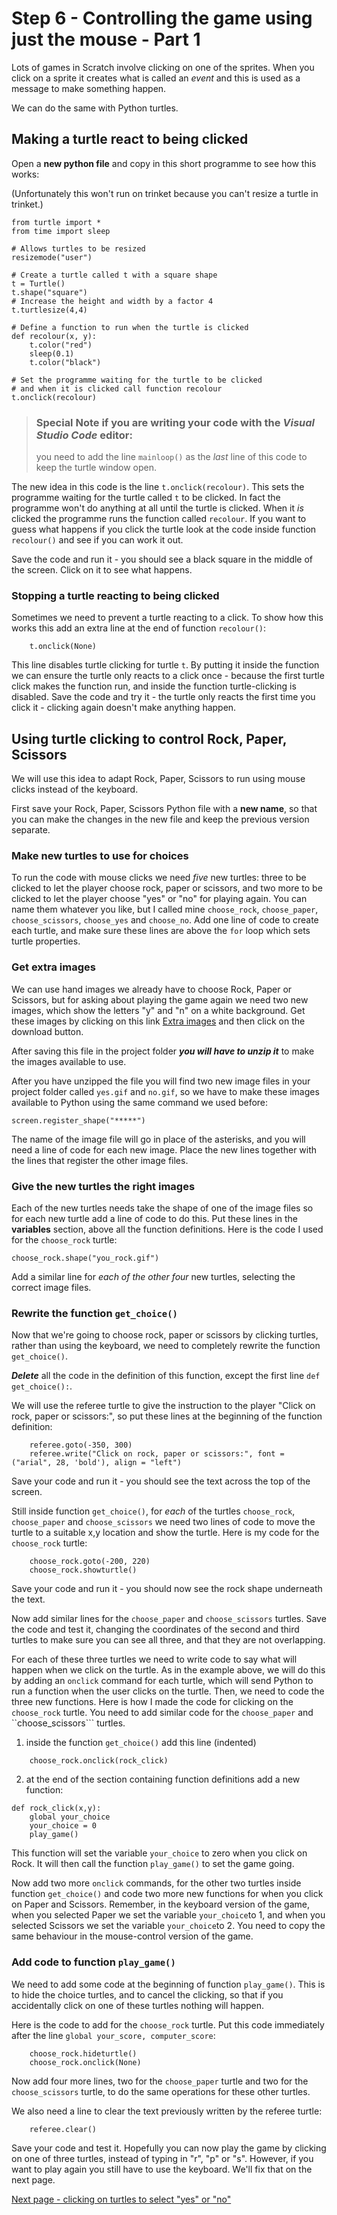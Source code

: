 # Step 6 - Controlling the game using just the mouse - Part 1

Lots of games in Scratch involve clicking on one of the sprites. When you click on a sprite it creates what is called an *event* and this is used as a message to make something happen.

We can do the same with Python turtles.

## Making a turtle react to being clicked

Open a **new python file** and copy in this short programme to see how this works:

(Unfortunately this won't run on trinket because you can't resize a turtle in trinket.)
```
from turtle import *
from time import sleep

# Allows turtles to be resized
resizemode("user")

# Create a turtle called t with a square shape
t = Turtle()
t.shape("square")
# Increase the height and width by a factor 4
t.turtlesize(4,4)

# Define a function to run when the turtle is clicked
def recolour(x, y):
    t.color("red")
    sleep(0.1)
    t.color("black")

# Set the programme waiting for the turtle to be clicked
# and when it is clicked call function recolour
t.onclick(recolour)
```
>### Special Note if you are writing your code with the *Visual Studio Code* editor:
>you need to add the line ```mainloop()``` as the *last* line of this code to keep the turtle window open.

The new idea in this code is the line ```t.onclick(recolour)```. This sets the programme waiting for the turtle called ```t``` to be clicked. In fact the programme won't do anything at all until the turtle is clicked. When it *is* clicked the programme runs the function called ```recolour```. If you want to guess what happens if you click the turtle look at the code inside function ```recolour()``` and see if you can work it out.

Save the code and run it - you should see a black square in the middle of the screen. Click on it to see what happens.

### Stopping a turtle reacting to being clicked

Sometimes we need to prevent a turtle reacting to a click. To show how this works this add an extra line at the end of function ```recolour()```:
```
    t.onclick(None)
```
This line disables turtle clicking for turtle ```t```. By putting it inside the function we can ensure the turtle only reacts to a click once - because the first turtle click makes the function run, and inside the function turtle-clicking is disabled. Save the code and try it - the turtle only reacts the first time you click it - clicking again doesn't make anything happen.

## Using turtle clicking to control Rock, Paper, Scissors

We will use this idea to adapt Rock, Paper, Scissors to run using mouse clicks instead of the keyboard.

First save your Rock, Paper, Scissors Python file with a **new name**, so that you can make the changes in the new file and keep the previous version separate. 

### Make new turtles to use for choices

To run the code with mouse clicks we need *five* new turtles: three to be clicked to let the player choose rock, paper or scissors, and two more to be clicked to let the player choose "yes" or "no" for playing again. You can name them whatever you like, but I called mine ```choose_rock```, ```choose_paper```, ```choose_scissors```, ```choose_yes``` and ```choose_no```. Add one line of code to create each turtle, and make sure these lines are above the ```for``` loop which sets turtle properties.

### Get extra images

We can use hand images we already have to choose Rock, Paper or Scissors, but for asking about playing the game again we need two new images, which show the letters "y" and "n" on a white background. Get these images by clicking on this link [Extra images](extra_images.zip) and then click on the download button.

After saving this file in the project folder **_you will have to unzip it_** to make the images available to use.

After you have unzipped the file you will find two new image files in your project folder called ```yes.gif``` and ```no.gif```, so we have to make these images available to Python using the same command we used before:
```
screen.register_shape("*****")
```
The name of the image file will go in place of the asterisks, and you will need a line of code for each new image. Place the new lines together with the lines that register the other image files.

### Give the new turtles the right images

Each of the new turtles needs take the shape of one of the image files so for each new turtle add a line of code to do this. Put these lines in the **variables** section, above all the function definitions. Here is the code I used for the ```choose_rock``` turtle:
```
choose_rock.shape("you_rock.gif")
```

Add a similar line for *each of the other four* new turtles, selecting the correct image files.

### Rewrite the function ```get_choice()```

Now that we're going to choose rock, paper or scissors by clicking turtles, rather than using the keyboard, we need to completely rewrite the function ```get_choice()```. 

_**Delete**_ all the code in the definition of this function, except the first line ```def get_choice():```.

We will use the referee turtle to give the instruction to the player "Click on rock, paper or scissors:", so put these lines at the beginning of the function definition:
```
    referee.goto(-350, 300)
    referee.write("Click on rock, paper or scissors:", font = ("arial", 28, 'bold'), align = "left")
```

Save your code and run it - you should see the text across the top of the screen.

Still inside function ```get_choice()```, for *each* of the turtles ```choose_rock```, ```choose_paper``` and ```choose_scissors``` we need two lines of code to move the turtle to a suitable x,y location and show the turtle. Here is my code for the ```choose_rock``` turtle:
```
    choose_rock.goto(-200, 220)
    choose_rock.showturtle()
```

Save your code and run it - you should now see the rock shape underneath the text.

Now add similar lines for the ```choose_paper``` and ```choose_scissors``` turtles. Save the code and test it, changing the coordinates of the second and third turtles to make sure you can see all three, and that they are not overlapping.

For each of these three turtles we need to write code to say what will happen when we click on the turtle. As in the example above, we will do this by adding an ```onclick``` command for each turtle, which will send Python to run a function when the user clicks on the turtle. Then, we need to code the three new functions. Here is how I made the code for clicking on the ```choose_rock``` turtle. You need to add similar code for the ```choose_paper``` and ``choose_scissors``` turtles.
1. inside the function ```get_choice()``` add this line (indented)
```
    choose_rock.onclick(rock_click)
```
2. at the end of the section containing function definitions add a new function:
```
def rock_click(x,y):
    global your_choice
    your_choice = 0
    play_game()
```
This function will set the variable ```your_choice``` to zero when you click on Rock. It will then call the function ```play_game()``` to set the game going.

Now add two more ```onclick``` commands, for the other two turtles inside function ```get_choice()``` and code two more new functions for when you click on Paper and Scissors. Remember, in the keyboard version of the game, when you selected Paper we set the variable ```your_choice```to 1, and when you selected Scissors we set the variable ```your_choice```to 2. You need to copy the same behaviour in the mouse-control version of the game.

### Add code to function ```play_game()```

We need to add some code at the beginning of function ```play_game()```. This is to hide the choice turtles, and to cancel the clicking, so that if you accidentally click on one of these turtles nothing will happen.

Here is the code to add for the ```choose_rock``` turtle. Put this code immediately after the line ```global your_score, computer_score```:
```
    choose_rock.hideturtle()
    choose_rock.onclick(None)
```
Now add four more lines, two for the ```choose_paper``` turtle and two for the ```choose_scissors``` turtle, to do the same operations for these other turtles.

We also need a line to clear the text previously written by the referee turtle:
```
    referee.clear()
```

Save your code and test it. Hopefully you can now play the game by clicking on one of three turtles, instead of typing in "r", "p" or "s". However, if you want to play again you still have to use the keyboard. We'll fix that on the next page.

[Next page - clicking on turtles to select "yes" or "no"](README2.md)







